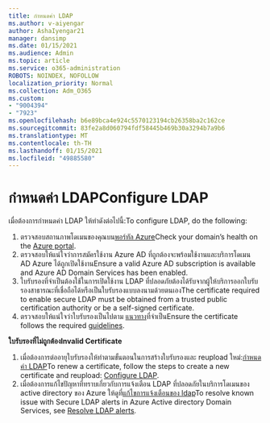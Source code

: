 ```yaml
---
title: กำหนดค่า LDAP
ms.author: v-aiyengar
author: AshaIyengar21
manager: dansimp
ms.date: 01/15/2021
ms.audience: Admin
ms.topic: article
ms.service: o365-administration
ROBOTS: NOINDEX, NOFOLLOW
localization_priority: Normal
ms.collection: Adm_O365
ms.custom:
- "9004394"
- "7923"
ms.openlocfilehash: b6e89bca4e924c5570123194cb26358ba2c162ce
ms.sourcegitcommit: 83fe2a8d060794fdf58445b469b30a3294b7a9b6
ms.translationtype: MT
ms.contentlocale: th-TH
ms.lasthandoff: 01/15/2021
ms.locfileid: "49885580"
---
```

# <a name="configure-ldap"></a><span data-ttu-id="467c6-102">กำหนดค่า LDAP</span><span class="sxs-lookup"><span data-stu-id="467c6-102">Configure LDAP</span></span>

<span data-ttu-id="467c6-103">เมื่อต้องการกำหนดค่า LDAP ให้ทำดังต่อไปนี้:</span><span class="sxs-lookup"><span data-stu-id="467c6-103">To configure LDAP, do the following:</span></span>

1. <span data-ttu-id="467c6-104">ตรวจสอบสถานภาพโดเมนของคุณบน[พอร์ทัล Azure](https://aka.ms/aadds-health)</span><span class="sxs-lookup"><span data-stu-id="467c6-104">Check your domain’s health on the [Azure portal](https://aka.ms/aadds-health).</span></span>
1. <span data-ttu-id="467c6-105">ตรวจสอบให้แน่ใจว่าการสมัครใช้งาน Azure AD ที่ถูกต้องจะพร้อมใช้งานและบริการโดเมน AD Azure ได้ถูกเปิดใช้งาน</span><span class="sxs-lookup"><span data-stu-id="467c6-105">Ensure a valid Azure AD subscription is available and Azure AD Domain Services has been enabled.</span></span>
1. <span data-ttu-id="467c6-106">ใบรับรองที่จำเป็นต้องใช้ในการเปิดใช้งาน LDAP ที่ปลอดภัยต้องได้รับจากผู้ให้บริการออกใบรับรองสาธารณะที่เชื่อถือได้หรือเป็นใบรับรองแบบลงนามด้วยตนเอง</span><span class="sxs-lookup"><span data-stu-id="467c6-106">The certificate required to enable secure LDAP must be obtained from a trusted public certification authority or be a self-signed certificate.</span></span>
1. <span data-ttu-id="467c6-107">ตรวจสอบให้แน่ใจว่าใบรับรองเป็นไปตาม [แนวทาง](https://docs.microsoft.com/azure/active-directory-domain-services/active-directory-ds-admin-guide-configure-secure-ldap#requirements-for-the-secure-ldap-certificate)ที่จำเป็น</span><span class="sxs-lookup"><span data-stu-id="467c6-107">Ensure the certificate follows the required [guidelines](https://docs.microsoft.com/azure/active-directory-domain-services/active-directory-ds-admin-guide-configure-secure-ldap#requirements-for-the-secure-ldap-certificate).</span></span>

<span data-ttu-id="467c6-108">**ใบรับรองที่ไม่ถูกต้อง**</span><span class="sxs-lookup"><span data-stu-id="467c6-108">**Invalid Certificate**</span></span>
1. <span data-ttu-id="467c6-109">เมื่อต้องการต่ออายุใบรับรองให้ทำตามขั้นตอนในการสร้างใบรับรองและ reupload ใหม่:[กำหนดค่า LDAP](https://docs.microsoft.com/azure/active-directory-domain-services/tutorial-configure-ldaps?WT.mc_id=Portal-Microsoft_Azure_Support)</span><span class="sxs-lookup"><span data-stu-id="467c6-109">To renew a certificate, follow the steps to create a new certificate and reupload: [Configure LDAP](https://docs.microsoft.com/azure/active-directory-domain-services/tutorial-configure-ldaps?WT.mc_id=Portal-Microsoft_Azure_Support).</span></span>
1. <span data-ttu-id="467c6-110">เมื่อต้องการแก้ไขปัญหาที่ทราบเกี่ยวกับการแจ้งเตือน LDAP ที่ปลอดภัยในบริการโดเมนของ active directory ของ Azure ให้ดูที่[แก้ไขการแจ้งเตือนของ ldap](https://docs.microsoft.com/azure/active-directory-domain-services/alert-ldaps?WT.mc_id=Portal-Microsoft_Azure_Support)</span><span class="sxs-lookup"><span data-stu-id="467c6-110">To resolve known issue with Secure LDAP alerts in Azure Active directory Domain Services, see [Resolve LDAP alerts](https://docs.microsoft.com/azure/active-directory-domain-services/alert-ldaps?WT.mc_id=Portal-Microsoft_Azure_Support).</span></span>
